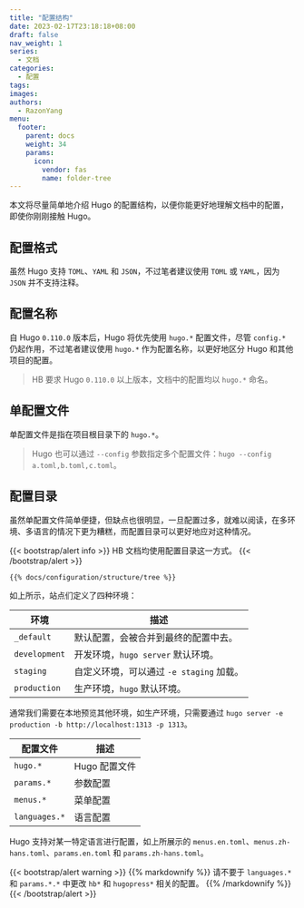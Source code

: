 ```yaml
---
title: "配置结构"
date: 2023-02-17T23:18:18+08:00
draft: false
nav_weight: 1
series:
  - 文档
categories:
  - 配置
tags:
images:
authors:
  - RazonYang
menu:
  footer:
    parent: docs
    weight: 34
    params:
      icon:
        vendor: fas
        name: folder-tree
---
```


本文将尽量简单地介绍 Hugo 的配置结构，以便你能更好地理解文档中的配置，即使你刚刚接触 Hugo。

<!--more-->

## 配置格式

虽然 Hugo 支持 `TOML`、`YAML` 和 `JSON`，不过笔者建议使用 `TOML` 或 `YAML`，因为 `JSON` 并不支持注释。

## 配置名称

自 Hugo `0.110.0` 版本后，Hugo 将优先使用 `hugo.*` 配置文件，尽管 `config.*` 仍起作用，不过笔者建议使用 `hugo.*` 作为配置名称，以更好地区分 Hugo 和其他项目的配置。

> HB 要求 Hugo `0.110.0` 以上版本，文档中的配置均以 `hugo.*` 命名。

## 单配置文件

单配置文件是指在项目根目录下的 `hugo.*`。

> Hugo 也可以通过 `--config` 参数指定多个配置文件：`hugo --config a.toml,b.toml,c.toml`。

## 配置目录

虽然单配置文件简单便捷，但缺点也很明显，一旦配置过多，就难以阅读，在多环境、多语言的情况下更为糟糕，而配置目录可以更好地应对这种情况。

{{< bootstrap/alert info >}}
HB 文档均使用配置目录这一方式。
{{< /bootstrap/alert >}}

```sh
{{% docs/configuration/structure/tree %}}
```

如上所示，站点们定义了四种环境：

| 环境          | 描述                                     |
| ------------- | ---------------------------------------- |
| `_default`    | 默认配置，会被合并到最终的配置中去。     |
| `development` | 开发环境，`hugo server` 默认环境。       |
| `staging`     | 自定义环境，可以通过 `-e staging` 加载。 |
| `production`  | 生产环境，`hugo` 默认环境。              |

通常我们需要在本地预览其他环境，如生产环境，只需要通过 `hugo server -e production -b http://localhost:1313 -p 1313`。

| 配置文件      | 描述          |
| ------------- | ------------- |
| `hugo.*`      | Hugo 配置文件 |
| `params.*`    | 参数配置      |
| `menus.*`     | 菜单配置      |
| `languages.*` | 语言配置      |

Hugo 支持对某一特定语言进行配置，如上所展示的 `menus.en.toml`、`menus.zh-hans.toml`、`params.en.toml` 和 `params.zh-hans.toml`。

{{< bootstrap/alert warning >}}
{{% markdownify %}}
请不要于 `languages.*` 和 `params.*.*` 中更改 `hb*` 和 `hugopress*` 相关的配置。
{{% /markdownify %}}
{{< /bootstrap/alert >}}
